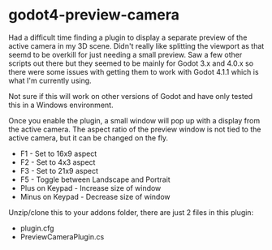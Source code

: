 # godot4-preview-camera
Had a difficult time finding a plugin to display a separate preview of the active camera in my 3D scene.
Didn't really like splitting the viewport as that seemd to be overkill for just needing a small preview.
Saw a few other scripts out there but they seemed to be mainly for Godot 3.x and 4.0.x so there were some issues with getting them to work with Godot 4.1.1 which is what I'm currently using.

Not sure if this will work on other versions of Godot and have only tested this in a Windows environment.

Once you enable the plugin, a small window will pop up with a display from the active camera. The aspect ratio of the preview window is not tied to the active camera, but it can be changed on the fly.
- F1 - Set to 16x9 aspect
- F2 - Set to 4x3 aspect
- F3 - Set to 21x9 aspect
- F5 - Toggle between Landscape and Portrait
- Plus on Keypad - Increase size of window
- Minus on Keypad - Decrease size of window

Unzip/clone this to your addons folder, there are just 2 files in this plugin:
- plugin.cfg
- PreviewCameraPlugin.cs
